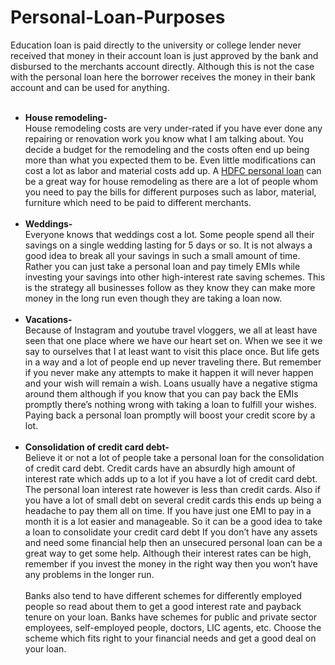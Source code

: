 # Personal-Loan-Purposes
Education loan is paid directly to the university or college lender never received that money in their account loan is just approved by the bank and disbursed to the merchants account directly. Although this is not the case with the personal loan here the borrower receives the money in their bank account and can be used for anything.
<br>
<br> <b><ul><li> House remodeling- </b> <br>
House remodeling costs are very under-rated if you have ever done any repairing or renovation work you know what I am talking about. You decide a budget for the remodeling and the costs often end up being more than what you expected them to be. Even little modifications can cost a lot as labor and material costs add up. A <a href="https://www.dialabank.com/personal-loan/hdfc-personal-loan/">HDFC personal loan</a> can be a great way for house remodeling as there are a lot of people whom you need to pay the bills for different purposes such as labor, material, furniture which need to be paid to different merchants.
<br>
<br> <b><li> Weddings- </b> <br>
Everyone knows that weddings cost a lot. Some people spend all their savings on a single wedding lasting for 5 days or so. It is not always a good idea to break all your savings in such a small amount of time.  Rather you can just take a personal loan and pay timely EMIs while investing your savings into other high-interest rate saving schemes. This is the strategy all businesses follow as they know they can make more money in the long run even though they are taking a loan now.
<br>
<br> <b><li> Vacations- </b> <br>
Because of Instagram and youtube travel vloggers, we all at least have seen that one place where we have our heart set on. When we see it we say to ourselves that I at least want to visit this place once. But life gets in a way and a lot of people end up never traveling there. But remember if you never make any attempts to make it happen it will never happen and your wish will remain a wish. Loans usually have a negative stigma around them although if you know that you can pay back the EMIs promptly there’s nothing wrong with taking a loan to fulfill your wishes. Paying back a personal loan promptly will boost your credit score by a lot.
<br>
<br> <b><li> Consolidation of credit card debt- </b> <br>
Believe it or not a lot of people take a personal loan for the consolidation of credit card debt. Credit cards have an absurdly high amount of interest rate which adds up to a lot if you have a lot of credit card debt. The personal loan interest rate however is less than credit cards. Also if you have a lot of small debt on several credit cards this ends up being a headache to pay them all on time. If you have just one EMI to pay in a month it is a lot easier and manageable. So it can be a good idea to take a loan to consolidate your credit card debt
If you don’t have any assets and need some financial help then an unsecured personal loan can be a great way to get some help. Although their interest rates can be high, remember if you invest the money in the right way then you won’t have any problems in the longer run.
<br>
<br>
Banks also tend to have different schemes for differently employed people so read about them to get a good interest rate and payback tenure on your loan. Banks have schemes for public and private sector employees, self-employed people, doctors, LIC agents, etc. Choose the scheme which fits right to your financial needs and get a good deal on your loan.
